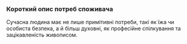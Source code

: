 ### Короткий опис потреб споживача
Сучасна людина має не лише примітивні потреби, такі як їжа чи особиста безпека, а й більш духовні, як професійне спілкування та зацікавленість живописом.
